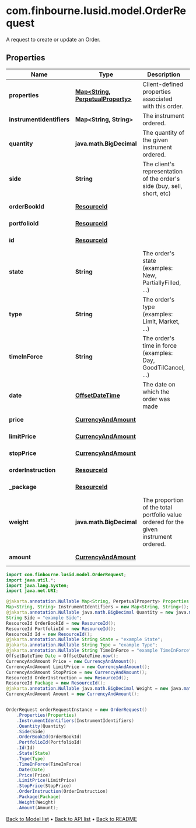 # com.finbourne.lusid.model.OrderRequest
A request to create or update an Order.

## Properties

Name | Type | Description | Notes
------------ | ------------- | ------------- | -------------
**properties** | [**Map&lt;String, PerpetualProperty&gt;**](PerpetualProperty.md) | Client-defined properties associated with this order. | [optional] [default to Map<String, PerpetualProperty>]
**instrumentIdentifiers** | **Map&lt;String, String&gt;** | The instrument ordered. | [default to Map<String, String>]
**quantity** | **java.math.BigDecimal** | The quantity of the given instrument ordered. | [optional] [default to java.math.BigDecimal]
**side** | **String** | The client&#39;s representation of the order&#39;s side (buy, sell, short, etc) | [default to String]
**orderBookId** | [**ResourceId**](ResourceId.md) |  | [optional] [default to ResourceId]
**portfolioId** | [**ResourceId**](ResourceId.md) |  | [optional] [default to ResourceId]
**id** | [**ResourceId**](ResourceId.md) |  | [default to ResourceId]
**state** | **String** | The order&#39;s state (examples: New, PartiallyFilled, ...) | [optional] [default to String]
**type** | **String** | The order&#39;s type (examples: Limit, Market, ...) | [optional] [default to String]
**timeInForce** | **String** | The order&#39;s time in force (examples: Day, GoodTilCancel, ...) | [optional] [default to String]
**date** | [**OffsetDateTime**](OffsetDateTime.md) | The date on which the order was made | [optional] [default to OffsetDateTime]
**price** | [**CurrencyAndAmount**](CurrencyAndAmount.md) |  | [optional] [default to CurrencyAndAmount]
**limitPrice** | [**CurrencyAndAmount**](CurrencyAndAmount.md) |  | [optional] [default to CurrencyAndAmount]
**stopPrice** | [**CurrencyAndAmount**](CurrencyAndAmount.md) |  | [optional] [default to CurrencyAndAmount]
**orderInstruction** | [**ResourceId**](ResourceId.md) |  | [optional] [default to ResourceId]
**_package** | [**ResourceId**](ResourceId.md) |  | [optional] [default to ResourceId]
**weight** | **java.math.BigDecimal** | The proportion of the total portfolio value ordered for the given instrument ordered. | [optional] [default to java.math.BigDecimal]
**amount** | [**CurrencyAndAmount**](CurrencyAndAmount.md) |  | [optional] [default to CurrencyAndAmount]

```java
import com.finbourne.lusid.model.OrderRequest;
import java.util.*;
import java.lang.System;
import java.net.URI;

@jakarta.annotation.Nullable Map<String, PerpetualProperty> Properties = new Map<String, PerpetualProperty>();
Map<String, String> InstrumentIdentifiers = new Map<String, String>();
@jakarta.annotation.Nullable java.math.BigDecimal Quantity = new java.math.BigDecimal("100.00");
String Side = "example Side";
ResourceId OrderBookId = new ResourceId();
ResourceId PortfolioId = new ResourceId();
ResourceId Id = new ResourceId();
@jakarta.annotation.Nullable String State = "example State";
@jakarta.annotation.Nullable String Type = "example Type";
@jakarta.annotation.Nullable String TimeInForce = "example TimeInForce";
OffsetDateTime Date = OffsetDateTime.now();
CurrencyAndAmount Price = new CurrencyAndAmount();
CurrencyAndAmount LimitPrice = new CurrencyAndAmount();
CurrencyAndAmount StopPrice = new CurrencyAndAmount();
ResourceId OrderInstruction = new ResourceId();
ResourceId Package = new ResourceId();
@jakarta.annotation.Nullable java.math.BigDecimal Weight = new java.math.BigDecimal("100.00");
CurrencyAndAmount Amount = new CurrencyAndAmount();


OrderRequest orderRequestInstance = new OrderRequest()
    .Properties(Properties)
    .InstrumentIdentifiers(InstrumentIdentifiers)
    .Quantity(Quantity)
    .Side(Side)
    .OrderBookId(OrderBookId)
    .PortfolioId(PortfolioId)
    .Id(Id)
    .State(State)
    .Type(Type)
    .TimeInForce(TimeInForce)
    .Date(Date)
    .Price(Price)
    .LimitPrice(LimitPrice)
    .StopPrice(StopPrice)
    .OrderInstruction(OrderInstruction)
    .Package(Package)
    .Weight(Weight)
    .Amount(Amount);
```


[Back to Model list](../README.md#documentation-for-models) &#8226; [Back to API list](../README.md#documentation-for-api-endpoints) &#8226; [Back to README](../README.md)
